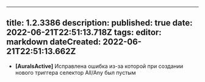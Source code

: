 
---
title: 1.2.3386
description: 
published: true
date: 2022-06-21T22:51:13.718Z
tags: 
editor: markdown
dateCreated: 2022-06-21T22:51:13.662Z
---		
		
- **[AuraIsActive]** Исправлена ошибка из-за которой при создании нового триггера селектор All/Any был пустым
